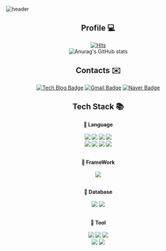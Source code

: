 ![header](https://capsule-render.vercel.app/api?type=waving&color=timeGradient&text=Yurae's%20GitHub%20&animation=twinkling&fontSize=50&fontAlignY=40&fontAlign=70&height=250)


<div align="center">
  
## Profile 💻
[![Hits](https://hits.seeyoufarm.com/api/count/incr/badge.svg?url=https%3A%2F%2Fgithub.com%2FYuuuuuRAE%2Fhit-counter&count_bg=%235279E8&title_bg=%23555555&icon=&icon_color=%23E7E7E7&title=hits&edge_flat=false)](https://hits.seeyoufarm.com)
<br>
![Anurag's GitHub stats](https://github-readme-stats.vercel.app/api?username=YuuuuuRAE&show_icons=true&theme=default&count-private=true&hide_border=true)  

## Contacts ✉️
[![Tech Blog Badge](http://img.shields.io/badge/-Tech%20blog-black?style=flat-square&logo=github&link=https://velog.io/@pair0406/)](https://velog.io/@pair0406/)
[![Gmail Badge](https://img.shields.io/badge/Gmail-d14836?style=flat-square&logo=Gmail&logoColor=white&link=mailto:YuuuuuRAE@gmail.com)](mailto:YuuuuuRAE@gmail.com)
[![Naver Badge](https://img.shields.io/badge/Naver-03C75A?style=flat-square&logo=Naver&logoColor=white&link=mailto:sana0406@naver.com)](mailto:sana0406@naver.com)

## Tech Stack 📚

<h4>📕 Language <br><br>
<img src="https://img.shields.io/badge/C-4D5B5C?style=for-the-badge&logo=C&logoColor=white"> 
<img src="https://img.shields.io/badge/C++-012A4A?style=for-the-badge&logo=C&logoColor=white"> 
<img src="https://img.shields.io/badge/C%23-3776AB?style=for-the-badge&logo=C&logoColor=white">
<img src="https://img.shields.io/badge/python-3670A0?style=for-the-badge&logo=python&logoColor=ffdd54">
<br>
<img src="https://img.shields.io/badge/Java-007396?style=for-the-badge&logo=Java&logoColor=white"> 
<img src="https://img.shields.io/badge/HTML-E34F26?style=for-the-badge&logo=Html5&logoColor=white"> 
<img src="https://img.shields.io/badge/CSS-264DE4?style=for-the-badge&logo=CSS3&logoColor=white"> 
<img src="https://img.shields.io/badge/javascript-%23323330.svg?style=for-the-badge&logo=javascript&logoColor=%23F7DF1E"> 
<br>


<br>📗 FrameWork<br><br>
  <img src="https://img.shields.io/badge/Spring Boot-4DB33D?style=for-the-badge&logo=Spring Boot&logoColor=white"> 

<br>📘 Database<br><br>
  <img src="https://img.shields.io/badge/Mysql-4479A1?style=for-the-badge&logo=Mysql&logoColor=white"> 
  <img src="https://img.shields.io/badge/Redis-DC382D?style=for-the-badge&logo=Redis&logoColor=white"> 
  
<br>📙 Tool<br><br>
  <img src="https://img.shields.io/badge/Unity-00D8FF?style=for-the-badge&logo=Unity&logoColor=white"> 
  <img src="https://img.shields.io/badge/Intellij IDEA-000000?style=for-the-badge&logo=Intellij IDEA&logoColor=white"> 
  <img src="https://img.shields.io/badge/Visual Studio Code-007ACC?style=for-the-badge&logo=Visual Studio Code&logoColor=white"> 
  <br>
  <img src="https://img.shields.io/badge/Visual Studio-5C2D91?style=for-the-badge&logo=Visual Studio&logoColor=white"> 
  <img src="https://img.shields.io/badge/Eclipse IDE-2C2255?style=for-the-badge&logo=Eclipse IDE&logoColor=white"> 

</div><br>

